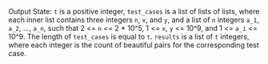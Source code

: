 Output State: `t` is a positive integer, `test_cases` is a list of lists of lists, where each inner list contains three integers `n`, `x`, and `y`, and a list of `n` integers `a_1`, `a_2`, ..., `a_n`, such that 2 <= `n` <= 2 * 10^5, 1 <= `x`, `y` <= 10^9, and 1 <= `a_i` <= 10^9. The length of `test_cases` is equal to `t`. `results` is a list of `t` integers, where each integer is the count of beautiful pairs for the corresponding test case.